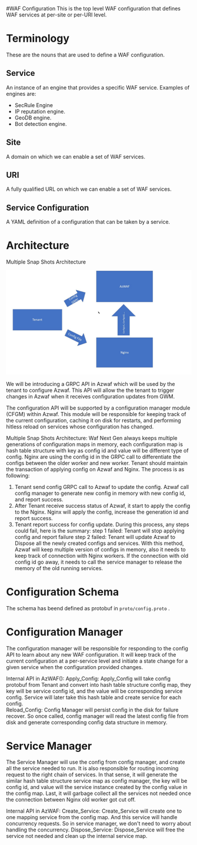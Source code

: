 #WAF Configuration
This is the top level WAF configuration that defines WAF services at per-site or per-URI level.

# Terminology
These are the nouns that are used to define a WAF configuration.
## Service
An instance of an engine that provides a specific WAF service. Examples of engines are:
* SecRule Engine
* IP reputation engine.
* GeoDB engine.
* Bot detection engine.

## Site
A domain on which we can enable a set of WAF services.

## URI
A fully qualified URL on which we can enable a set of WAF services.

## Service Configuration
A YAML definition of a configuration that can be taken by a service.

# Architecture

Multiple Snap Shots Architecture

![Config Manager Diagram](config_manager.jpg)
  
We will be introducing a GRPC API in Azwaf which will be used by the tenant to configure Azwaf. This API will allow the the tenant to trigger changes in Azwaf when it receives configuration updates from GWM.

The configuration API will be supported by a configuration manager module (CFGM) within Azwaf. This module will be responsible for keeping track of the current configuration, caching it on disk for restarts, and performing hitless reload on services whose configuration has changed.

Multiple Snap Shots Architecture:
Waf Next Gen always keeps multiple generations of configuration maps in memory, each configuration map is hash table structure with key as config id and value will be different type of config.
Nginx are using the config id in the GRPC call to differentiate the configs between the older worker and new worker.
Tenant should maintain the transaction of applying config on Azwaf and Nginx.
The process is as following:

1. Tenant send config GRPC call to Azwaf to update the config. Azwaf call config manager to generate new config in memory with new config id, and report success.
2. After Tenant receive success status of Azwaf, it start to apply the config to the Nginx. Nginx will apply the config, increase the generation id and report success.
3. Tenant report success for config update.
During this process, any steps could fail, here is the summary:
step 1 failed: Tenant will stop applying config and report failure
step 2 failed: Tenant will update Azwaf to Dispose all the newly created configs and services.
With this method, Azwaf will keep multiple version of configs in memory, also it needs to keep track of connection with Nginx workers. If the connection with old config id go away, it needs to call the service manager to release the memory of the old running services.

# Configuration Schema
The schema has beend defined as protobuf in `proto/config.proto` .

# Configuration Manager
The configuration manager will be responsible for responding to the config API to learn about any new WAF configuration. It will keep track of the current configuration at a per-service level and initiate a state change for a given service when the configuration provided changes.

Internal API in AzWAF():
Apply_Config:
Apply_Config will take config protobuf from Tenant and convert into hash table structure config map, they key will be service config id, and the value will be corresponding service config. Service will later take this hash table and create service for each config.  
Reload_Config:
Config Manager will persist config in the disk for failure recover. So once called, config manager will read the latest config file from disk and generate corresponding config data structure in memory.

# Service Manager
The Service Manager will use the config from config manager, and create all the service needed to run. It is also responsible for routing incoming request to the right chain of services. In that sense, it will generate the similar hash table structure service map as config manager, the key will be config id, and value will the service instance created by the config value in the config map. Last, it will garbage collect all the services not needed once the connection between Nginx old worker got cut off.

Internal API in AzWAF:
Create_Service:
Create_Service will create one to one mapping service from the config map. And this service will handle concurrency requests. So in service manager, we don't need to worry about handling the concurrency.
Dispose_Service:
Dispose_Service will free the service not needed and clean up the internal service map.
